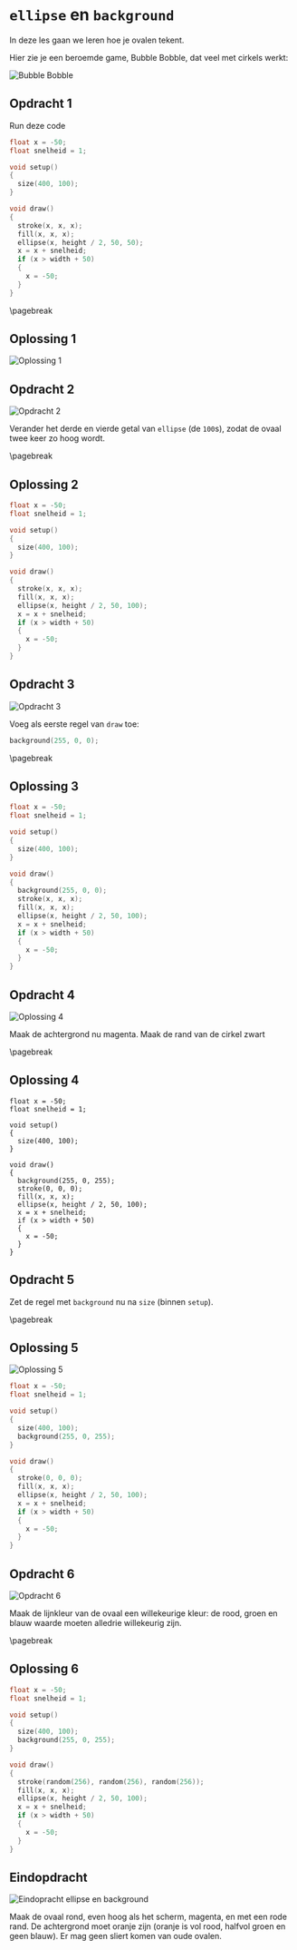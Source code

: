 # `ellipse` en `background`

In deze les gaan we leren hoe je ovalen tekent.

Hier zie je een beroemde game, Bubble Bobble,
dat veel met cirkels werkt:

![Bubble Bobble](BubbleBobble.png)

## Opdracht 1

Run deze code

```c++
float x = -50;
float snelheid = 1;

void setup()
{
  size(400, 100);
}

void draw()
{
  stroke(x, x, x);
  fill(x, x, x);
  ellipse(x, height / 2, 50, 50);
  x = x + snelheid;
  if (x > width + 50)
  {
    x = -50;
  }
}
```

\pagebreak

## Oplossing 1

![Oplossing 1](EllipseBackground1.png)

## Opdracht 2

![Opdracht 2](EllipseBackground2.png)

Verander het derde en vierde getal van `ellipse` (de `100`s), 
zodat de ovaal twee keer zo hoog wordt.

\pagebreak

## Oplossing 2

```c++
float x = -50;
float snelheid = 1;

void setup()
{
  size(400, 100);
}

void draw()
{
  stroke(x, x, x);
  fill(x, x, x);
  ellipse(x, height / 2, 50, 100);
  x = x + snelheid;
  if (x > width + 50)
  {
    x = -50;
  }
}
```

## Opdracht 3

![Opdracht 3](EllipseBackground3.png)

Voeg als eerste regel van `draw` toe: 

```c++
background(255, 0, 0);
```

\pagebreak

## Oplossing 3

```c++
float x = -50;
float snelheid = 1;

void setup()
{
  size(400, 100);
}

void draw()
{
  background(255, 0, 0);
  stroke(x, x, x);
  fill(x, x, x);
  ellipse(x, height / 2, 50, 100);
  x = x + snelheid;
  if (x > width + 50)
  {
    x = -50;
  }
}
```

## Opdracht 4

![Oplossing 4](EllipseBackground4.png)

Maak de achtergrond nu magenta.
Maak de rand van de cirkel zwart

\pagebreak

## Oplossing 4

```
float x = -50;
float snelheid = 1;

void setup()
{
  size(400, 100);
}

void draw()
{
  background(255, 0, 255);
  stroke(0, 0, 0);
  fill(x, x, x);
  ellipse(x, height / 2, 50, 100);
  x = x + snelheid;
  if (x > width + 50)
  {
    x = -50;
  }
}
```

## Opdracht 5

Zet de regel met `background` nu na `size` (binnen `setup`).

\pagebreak

## Oplossing 5

![Oplossing 5](EllipseBackground5.png)

```c++
float x = -50;
float snelheid = 1;

void setup()
{
  size(400, 100);
  background(255, 0, 255);
}

void draw()
{
  stroke(0, 0, 0);
  fill(x, x, x);
  ellipse(x, height / 2, 50, 100);
  x = x + snelheid;
  if (x > width + 50)
  {
    x = -50;
  }
}
```

## Opdracht 6

![Opdracht 6](EllipseBackground6.png)

Maak de lijnkleur van de ovaal een willekeurige kleur: de rood, groen en
blauw waarde moeten alledrie willekeurig zijn.

\pagebreak

## Oplossing 6

```c++
float x = -50;
float snelheid = 1;

void setup()
{
  size(400, 100);
  background(255, 0, 255);
}

void draw()
{
  stroke(random(256), random(256), random(256));
  fill(x, x, x);
  ellipse(x, height / 2, 50, 100);
  x = x + snelheid;
  if (x > width + 50)
  {
    x = -50;
  }
}
```

## Eindopdracht

![Eindopracht `ellipse` en `background`](EllipseBackgroundEindopdracht.png)

Maak de ovaal rond, even hoog als het scherm, magenta, en met een rode rand. 
De achtergrond moet oranje zijn (oranje is vol rood, halfvol groen en geen blauw).
Er mag geen sliert komen van oude ovalen.
